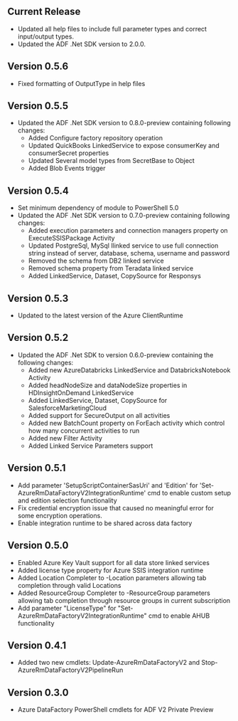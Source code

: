 ﻿<!--
    Please leave this section at the top of the change log.

    Changes for the current release should go under the section titled "Current Release", and should adhere to the following format:

    ## Current Release
    * Overview of change #1
        - Additional information about change #1
    * Overview of change #2
        - Additional information about change #2
        - Additional information about change #2
    * Overview of change #3
    * Overview of change #4
        - Additional information about change #4

    ## YYYY.MM.DD - Version X.Y.Z (Previous Release)
    * Overview of change #1
        - Additional information about change #1
-->

## Current Release
* Updated all help files to include full parameter types and correct input/output types.
* Updated the ADF .Net SDK version to 2.0.0.

## Version 0.5.6
* Fixed formatting of OutputType in help files

## Version 0.5.5
* Updated the ADF .Net SDK version to 0.8.0-preview containing following changes:
    - Added Configure factory repository operation
    - Updated QuickBooks LinkedService to expose consumerKey and consumerSecret properties
    - Updated Several model types from SecretBase to Object
    - Added Blob Events trigger

## Version 0.5.4
* Set minimum dependency of module to PowerShell 5.0
* Updated the ADF .Net SDK version to 0.7.0-preview containing following changes:
    - Added execution parameters and connection managers property on ExecuteSSISPackage Activity
    - Updated PostgreSql, MySql llinked service to use full connection string instead of server, database, schema, username and password
    - Removed the schema from DB2 linked service
    - Removed schema property from Teradata linked service
    - Added LinkedService, Dataset, CopySource for Responsys

## Version 0.5.3
* Updated to the latest version of the Azure ClientRuntime

## Version 0.5.2
* Updated the ADF .Net SDK to version 0.6.0-preview containing the following changes:
    - Added new AzureDatabricks LinkedService and DatabricksNotebook Activity
    - Added headNodeSize and dataNodeSize properties in HDInsightOnDemand LinkedService
    - Added LinkedService, Dataset, CopySource for SalesforceMarketingCloud
    - Added support for SecureOutput on all activities 
    - Added new BatchCount property on ForEach activity which control how many concurrent activities to run
    - Added new Filter Activity
    - Added Linked Service Parameters support

## Version 0.5.1
* Add parameter 'SetupScriptContainerSasUri' and 'Edition' for 'Set-AzureRmDataFactoryV2IntegrationRuntime' cmd to enable custom setup and edition selection functionality
* Fix credential encryption issue that caused no meaningful error for some encryption operations. 
* Enable integration runtime to be shared across data factory

## Version 0.5.0
* Enabled Azure Key Vault support for all data store linked services
* Added license type property for Azure SSIS integration runtime
* Added Location Completer to -Location parameters allowing tab completion through valid Locations
* Added ResourceGroup Completer to -ResourceGroup parameters allowing tab completion through resource groups in current subscription
* Add parameter "LicenseType" for "Set-AzureRmDataFactoryV2IntegrationRuntime" cmd to enable AHUB functionality

## Version 0.4.1
* Added two new cmdlets: Update-AzureRmDataFactoryV2 and Stop-AzureRmDataFactoryV2PipelineRun

## Version 0.3.0
* Azure DataFactory PowerShell cmdlets for ADF V2 Private Preview
